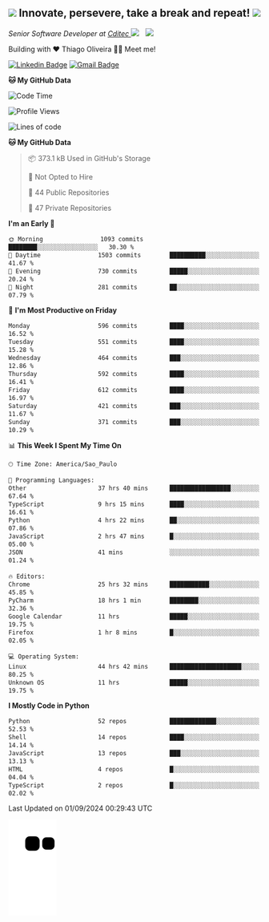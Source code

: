 <h2><img src="https://emojis.slackmojis.com/emojis/images/1531849430/4246/blob-sunglasses.gif?1531849430" width="30"/> Innovate, persevere, take a break and repeat! <img src="https://media.giphy.com/media/12oufCB0MyZ1Go/giphy.gif" width="50"></h2>
<img align='right' src="https://media.giphy.com/media/M9gbBd9nbDrOTu1Mqx/giphy.gif" width="230">
<p><em>Senior Software Developer at <a href="https://www.cditec.com.br/">Cditec
</a><img src="https://media.giphy.com/media/WUlplcMpOCEmTGBtBW/giphy.gif" width="30"> 
</em></p>



Building with ❤️ Thiago Oliveira 👋🏽 Meet me!

[![Linkedin Badge](https://img.shields.io/badge/-Thiago-blue?style=flat-square&logo=Linkedin&logoColor=white&link=https://www.linkedin.com/in/tgmarinho/)](https://www.linkedin.com/in/thiagoceconelo/) 
[![Gmail Badge](https://img.shields.io/badge/-thiceconelo@gmail.com-c14438?style=flat-square&logo=Gmail&logoColor=white&link=mailto:thiceconelo@gmail.com)](mailto:thiceconelo@gmail.com)

</em></p>

<!-- <span style="height ">
![Anurag's GitHub stats](https://github-readme-stats.vercel.app/api?username=arthurspk&show_icons=true&theme=tokyonight)
</span> -->

**🐱 My GitHub Data** 
<!--START_SECTION:waka-->
![Code Time](http://img.shields.io/badge/Code%20Time-1%2C741%20hrs%2036%20mins-blue)

![Profile Views](http://img.shields.io/badge/Profile%20Views-5-blue)

![Lines of code](https://img.shields.io/badge/From%20Hello%20World%20I%27ve%20Written-5.0%20million%20lines%20of%20code-blue)

**🐱 My GitHub Data** 

> 📦 373.1 kB Used in GitHub's Storage 
 > 
> 🚫 Not Opted to Hire
 > 
> 📜 44 Public Repositories 
 > 
> 🔑 47 Private Repositories 
 > 
**I'm an Early 🐤** 

```text
🌞 Morning                1093 commits        ████████░░░░░░░░░░░░░░░░░   30.30 % 
🌆 Daytime                1503 commits        ██████████░░░░░░░░░░░░░░░   41.67 % 
🌃 Evening                730 commits         █████░░░░░░░░░░░░░░░░░░░░   20.24 % 
🌙 Night                  281 commits         ██░░░░░░░░░░░░░░░░░░░░░░░   07.79 % 
```
📅 **I'm Most Productive on Friday** 

```text
Monday                   596 commits         ████░░░░░░░░░░░░░░░░░░░░░   16.52 % 
Tuesday                  551 commits         ████░░░░░░░░░░░░░░░░░░░░░   15.28 % 
Wednesday                464 commits         ███░░░░░░░░░░░░░░░░░░░░░░   12.86 % 
Thursday                 592 commits         ████░░░░░░░░░░░░░░░░░░░░░   16.41 % 
Friday                   612 commits         ████░░░░░░░░░░░░░░░░░░░░░   16.97 % 
Saturday                 421 commits         ███░░░░░░░░░░░░░░░░░░░░░░   11.67 % 
Sunday                   371 commits         ███░░░░░░░░░░░░░░░░░░░░░░   10.29 % 
```


📊 **This Week I Spent My Time On** 

```text
🕑︎ Time Zone: America/Sao_Paulo

💬 Programming Languages: 
Other                    37 hrs 40 mins      █████████████████░░░░░░░░   67.64 % 
TypeScript               9 hrs 15 mins       ████░░░░░░░░░░░░░░░░░░░░░   16.61 % 
Python                   4 hrs 22 mins       ██░░░░░░░░░░░░░░░░░░░░░░░   07.86 % 
JavaScript               2 hrs 47 mins       █░░░░░░░░░░░░░░░░░░░░░░░░   05.00 % 
JSON                     41 mins             ░░░░░░░░░░░░░░░░░░░░░░░░░   01.24 % 

🔥 Editors: 
Chrome                   25 hrs 32 mins      ███████████░░░░░░░░░░░░░░   45.85 % 
PyCharm                  18 hrs 1 min        ████████░░░░░░░░░░░░░░░░░   32.36 % 
Google Calendar          11 hrs              █████░░░░░░░░░░░░░░░░░░░░   19.75 % 
Firefox                  1 hr 8 mins         █░░░░░░░░░░░░░░░░░░░░░░░░   02.05 % 

💻 Operating System: 
Linux                    44 hrs 42 mins      ████████████████████░░░░░   80.25 % 
Unknown OS               11 hrs              █████░░░░░░░░░░░░░░░░░░░░   19.75 % 
```

**I Mostly Code in Python** 

```text
Python                   52 repos            █████████████░░░░░░░░░░░░   52.53 % 
Shell                    14 repos            ████░░░░░░░░░░░░░░░░░░░░░   14.14 % 
JavaScript               13 repos            ███░░░░░░░░░░░░░░░░░░░░░░   13.13 % 
HTML                     4 repos             █░░░░░░░░░░░░░░░░░░░░░░░░   04.04 % 
TypeScript               2 repos             █░░░░░░░░░░░░░░░░░░░░░░░░   02.02 % 
```




 Last Updated on 01/09/2024 00:29:43 UTC
<!--END_SECTION:waka-->

![Snake animation](https://github.com/rafaballerini/rafaballerini/blob/output/github-contribution-grid-snake.svg)


<!---
ceconelo/ceconelo is a ✨ special ✨ repository because its `README.md` (this file) appears on your GitHub profile.
You can click the Preview link to take a look at your changes.
--->
